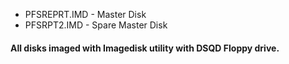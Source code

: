 * PFSREPRT.IMD - Master Disk
* PFSRPT2.IMD - Spare Master Disk

#### All disks imaged with Imagedisk utility with DSQD Floppy drive.
